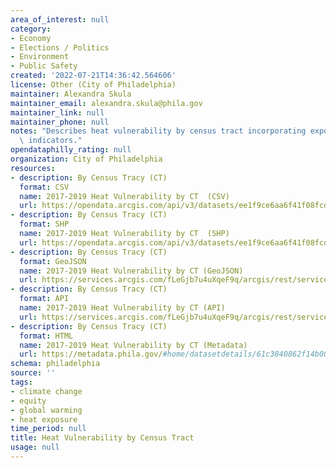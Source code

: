 ```yaml
---
area_of_interest: null
category:
- Economy
- Elections / Politics
- Environment
- Public Safety
created: '2022-07-21T14:36:42.564606'
license: Other (City of Philadelphia)
maintainer: Alexandra Skula
maintainer_email: alexandra.skula@phila.gov
maintainer_link: null
maintainer_phone: null
notes: "Describes heat vulnerability by census tract incorporating exposure and sensitivity\
  \ indicators."
opendataphilly_rating: null
organization: City of Philadelphia
resources:
- description: By Census Tracy (CT)
  format: CSV
  name: 2017-2019 Heat Vulnerability by CT  (CSV)
  url: https://opendata.arcgis.com/api/v3/datasets/ee1f9ce6aa6f41f08fcdfa5101f203d7_0/downloads/data?format=csv&spatialRefId=4326&where=1%3D1
- description: By Census Tracy (CT)
  format: SHP
  name: 2017-2019 Heat Vulnerability by CT  (SHP)
  url: https://opendata.arcgis.com/api/v3/datasets/ee1f9ce6aa6f41f08fcdfa5101f203d7_0/downloads/data?format=shp&spatialRefId=4326&where=1%3D1
- description: By Census Tracy (CT)
  format: GeoJSON
  name: 2017-2019 Heat Vulnerability by CT (GeoJSON)
  url: https://services.arcgis.com/fLeGjb7u4uXqeF9q/arcgis/rest/services/HEAT_EXPOSURE_CENSUS_TRACT/FeatureServer/0/query?outFields=*&where=1%3D1&f=geojson
- description: By Census Tracy (CT)
  format: API
  name: 2017-2019 Heat Vulnerability by CT (API)
  url: https://services.arcgis.com/fLeGjb7u4uXqeF9q/arcgis/rest/services/HEAT_EXPOSURE_CENSUS_TRACT/FeatureServer/0/query?outFields=*&where=1%3D1
- description: By Census Tracy (CT)
  format: HTML
  name: 2017-2019 Heat Vulnerability by CT (Metadata)
  url: https://metadata.phila.gov/#home/datasetdetails/61c3840862f14b001e21e837/representationdetails/61c3840962f14b001e21e83b/
schema: philadelphia
source: ''
tags:
- climate change
- equity
- global warming
- heat exposure
time_period: null
title: Heat Vulnerability by Census Tract
usage: null
---
```

